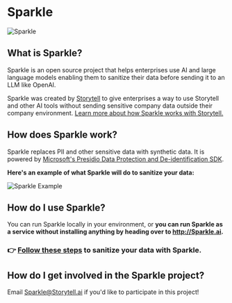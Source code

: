 # Sparkle
![Sparkle](https://p144.p3.n0.cdn.getcloudapp.com/items/L1uvbwQ5/a4a704c5-aee5-49a6-a2ac-e587c643aba3.png?v=a588b1e0d4ad0872085970afdf13a268)

## What is Sparkle?
Sparkle is an open source project that helps enterprises use AI and large language models enabling them to sanitize their data before sending it to an LLM like OpenAI.

Sparkle was created by [Storytell](http://Storytell.ai) to give enterprises a way to use Storytell and other AI tools without sending sensitive company data outside their company environment. [Learn more about how Sparkle works with Storytell.](https://www.web.storytell.ai/support/sparkle-ai/why-storytell-created-sparkle-ai-as-an-oss-project-to-sanitize-enterprise-data-for-ai-use-cases)

## How does Sparkle work?
Sparkle replaces PII and other sensitive data with synthetic data. It is powered by [Microsoft's Presidio Data Protection and De-identification SDK](https://github.com/microsoft/presidio).

**Here's an example of what Sparkle will do to sanitize your data:**

![Sparkle Example](https://p144.p3.n0.cdn.getcloudapp.com/items/YEu4w615/8fe1dcf0-fc7b-4563-bfc9-30ead794f53c.jpg?v=df0cd99c141624a5a162f2c50ccb73f3)

## How do I use Sparkle?
You can run Sparkle locally in your environment, or **you can run Sparkle as a service without installing anything by heading over to http://Sparkle.ai.**

### 👉 [Follow these steps](https://www.web.storytell.ai/support/sparkle-ai/how-to-use-sparkle-ai) to sanitize your data with Sparkle.

## How do I get involved in the Sparkle project?

Email <Sparkle@Storytell.ai> if you'd like to participate in this project!


